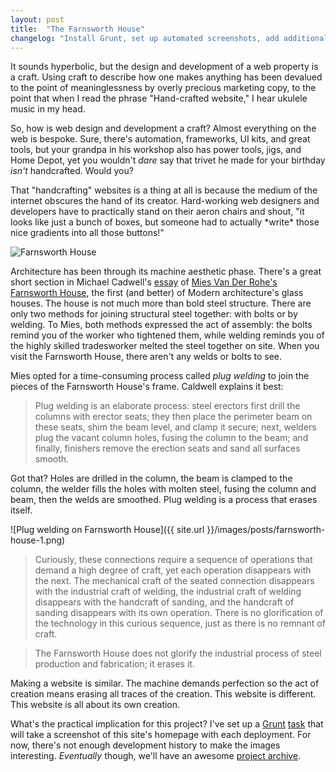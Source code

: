 ```yaml
---
layout: post
title:  "The Farnsworth House"
changelog: "Install Grunt, set up automated screenshots, add additional post styling"
---
```

It sounds hyperbolic, but the design and development of a web property is a craft. Using craft to describe how one makes anything has been devalued to the point of meaninglessness by overly precious marketing copy, to the point that when I read the phrase "Hand-crafted website," I hear ukulele music in my head.

So, how is web design and development a craft? Almost everything on the web is bespoke. Sure, there's automation, frameworks, UI kits, and great tools, but your grandpa in his workshop also has power tools, jigs, and Home Depot, yet you wouldn't _dare_ say that trivet he made for your birthday _isn't_ handcrafted.  Would you?

That "handcrafting" websites is a thing at all is because the medium of the internet obscures the hand of its creator. Hard-working web designers and developers have to practically stand on their aeron chairs and shout, "it looks like just a bunch of boxes, but someone had to actually \*write\* those nice gradients into all those buttons!"

![Farnsworth House](http://upload.wikimedia.org/wikipedia/commons/thumb/e/e1/Farnsworth_House_2006.jpg/1024px-Farnsworth_House_2006.jpg)

Architecture has been through its machine aesthetic phase. There's a great short section in Michael Cadwell's [essay](http://arch5541.files.wordpress.com/2011/08/caldwell-flooded-at-the-farnsworth-house.pdf) of [Mies Van Der Rohe's](http://en.wikipedia.org/wiki/Mies_van_der_Rohe) [Farnsworth House](http://en.wikipedia.org/wiki/Farnsworth_House), the first (and better) of Modern architecture's glass houses. The house is not much more than bold steel structure. There are only two methods for joining structural steel together: with bolts or by welding. To Mies, both methods expressed the act of assembly: the bolts remind you of the worker who tightened them, while welding reminds you of the highly skilled tradesworker melted the steel together on site. When you visit the Farnsworth House, there aren't any welds or bolts to see.

Mies opted for a time-consuming process called _plug welding_ to join the pieces of the Farnsworth House's frame. Caldwell explains it best:

> Plug welding is an elaborate process: steel erectors first drill the columns with erector seats; they then place the perimeter beam on these seats, shim the beam level, and clamp it secure; next, welders plug the vacant column holes, fusing the column to the beam; and finally, finishers remove the erection seats and sand all surfaces smooth.

Got that? Holes are drilled in the column, the beam is clamped to the column, the welder fills the holes with molten steel, fusing the column and beam, then the welds are smoothed. Plug welding is a process that erases itself.

![Plug welding on Farnsworth House]({{ site.url }}/images/posts/farnsworth-house-1.png)

> Curiously, these connections require a sequence of operations that demand a high degree of craft, yet each operation disappears with the next. The mechanical craft of the seated connection disappears with the industrial craft of welding, the industrial craft of welding disappears with the handcraft of sanding, and the handcraft of sanding disappears with its own operation. There is no glorification of the technology in this curious sequence, just as there is no remnant of craft.

> The Farnsworth House does not glorify the industrial process of steel production and fabrication; it erases it.

Making a website is similar. The machine demands perfection so the act of creation means erasing all traces of the creation. This website is different. This website is all about its own creation.

What's the practical implication for this project? I've set up a [Grunt](http://www.gruntjs.com) [task](https://www.npmjs.org/package/grunt-localscreenshots) that will take a screenshot of this site's homepage with each deployment. For now, there's not enough development history to make the images interesting. _Eventually_ though, we'll have an awesome [project archive](https://github.com/andrewliebchen/a12n/tree/master/images/screenshots).
